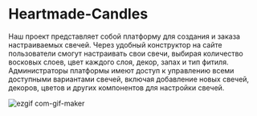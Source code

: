 # Heartmade-Candles

Наш проект представляет собой платформу для создания и заказа настраиваемых свечей. Через удобный конструктор на сайте пользователи смогут настраивать свои свечи, выбирая количество восковых слоев, цвет каждого слоя, декор, запах и тип фитиля. Администраторы платформы имеют доступ к управлению всеми доступными вариантами свечей, включая добавление новых свечей, декоров, цветов и других компонентов для настройки свечей.

![ezgif com-gif-maker](https://github.com/grechaa82/Heartmade-Candles/assets/88967903/05a512e2-cab1-4f29-b477-99f88801ebdc)
